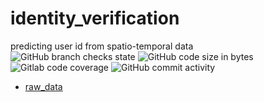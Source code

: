 # identity_verification
predicting user id from spatio-temporal data \
![GitHub branch checks state](https://img.shields.io/github/checks-status/BigDataFred/identity_verification/main?style=plastic) ![GitHub code size in bytes](https://img.shields.io/github/languages/code-size/BigDataFred/identity_verification?style=plastic) ![Gitlab code coverage](https://img.shields.io/gitlab/coverage/BigDataFred/identity_verification/main?style=plastic) ![GitHub commit activity](https://img.shields.io/github/commit-activity/y/BigDataFred/identity_verification?style=plastic)

* [raw_data](raw_data)
